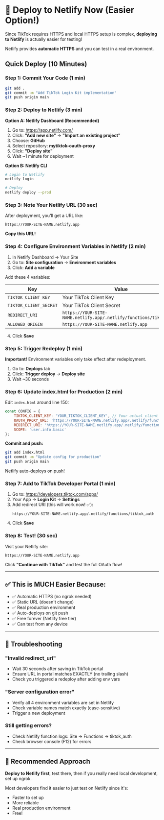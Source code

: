 # 🚀 Deploy to Netlify Now (Easier Option!)

Since TikTok requires HTTPS and local HTTPS setup is complex, **deploying to Netlify** is actually easier for testing!

Netlify provides **automatic HTTPS** and you can test in a real environment.

## Quick Deploy (10 Minutes)

### Step 1: Commit Your Code (1 min)

```bash
git add .
git commit -m "Add TikTok Login Kit implementation"
git push origin main
```

### Step 2: Deploy to Netlify (3 min)

**Option A: Netlify Dashboard (Recommended)**

1. Go to: https://app.netlify.com/
2. Click: **"Add new site"** → **"Import an existing project"**
3. Choose: **GitHub**
4. Select repository: **mytiktok-oauth-proxy**
5. Click: **"Deploy site"**
6. Wait ~1 minute for deployment

**Option B: Netlify CLI**

```bash
# Login to Netlify
netlify login

# Deploy
netlify deploy --prod
```

### Step 3: Note Your Netlify URL (30 sec)

After deployment, you'll get a URL like:
```
https://YOUR-SITE-NAME.netlify.app
```

**Copy this URL!**

### Step 4: Configure Environment Variables in Netlify (2 min)

1. In Netlify Dashboard → Your Site
2. Go to: **Site configuration** → **Environment variables**
3. Click: **Add a variable**

Add these 4 variables:

| Key | Value |
|-----|-------|
| `TIKTOK_CLIENT_KEY` | Your TikTok Client Key |
| `TIKTOK_CLIENT_SECRET` | Your TikTok Client Secret |
| `REDIRECT_URI` | `https://YOUR-SITE-NAME.netlify.app/.netlify/functions/tiktok_auth` |
| `ALLOWED_ORIGIN` | `https://YOUR-SITE-NAME.netlify.app` |

4. Click **Save**

### Step 5: Trigger Redeploy (1 min)

**Important!** Environment variables only take effect after redeployment.

1. Go to: **Deploys** tab
2. Click: **Trigger deploy** → **Deploy site**
3. Wait ~30 seconds

### Step 6: Update index.html for Production (2 min)

Edit `index.html` around line 150:

```javascript
const CONFIG = {
    TIKTOK_CLIENT_KEY: 'YOUR_TIKTOK_CLIENT_KEY', // Your actual client key
    OAUTH_PROXY_URL: 'https://YOUR-SITE-NAME.netlify.app/.netlify/functions/tiktok_auth',
    REDIRECT_URI: 'https://YOUR-SITE-NAME.netlify.app/.netlify/functions/tiktok_auth',
    SCOPE: 'user.info.basic'
};
```

**Commit and push:**
```bash
git add index.html
git commit -m "Update config for production"
git push origin main
```

Netlify auto-deploys on push!

### Step 7: Add to TikTok Developer Portal (1 min)

1. Go to: https://developers.tiktok.com/apps/
2. Your App → **Login Kit** → **Settings**
3. Add redirect URI (this will work now! ✅):
   ```
   https://YOUR-SITE-NAME.netlify.app/.netlify/functions/tiktok_auth
   ```
4. Click **Save**

### Step 8: Test! (30 sec)

Visit your Netlify site:
```
https://YOUR-SITE-NAME.netlify.app
```

Click **"Continue with TikTok"** and test the full OAuth flow!

---

## ✅ This is MUCH Easier Because:

- ✅ Automatic HTTPS (no ngrok needed)
- ✅ Static URL (doesn't change)
- ✅ Real production environment
- ✅ Auto-deploys on git push
- ✅ Free forever (Netlify free tier)
- ✅ Can test from any device

---

## 🐛 Troubleshooting

### "Invalid redirect_uri"
- Wait 30 seconds after saving in TikTok portal
- Ensure URL in portal matches EXACTLY (no trailing slash)
- Check you triggered a redeploy after adding env vars

### "Server configuration error"
- Verify all 4 environment variables are set in Netlify
- Check variable names match exactly (case-sensitive)
- Trigger a new deployment

### Still getting errors?
- Check Netlify function logs: Site → Functions → tiktok_auth
- Check browser console (F12) for errors

---

## 🎉 Recommended Approach

**Deploy to Netlify first**, test there, then if you really need local development, set up ngrok.

Most developers find it easier to just test on Netlify since it's:
- Faster to set up
- More reliable
- Real production environment
- Free!


